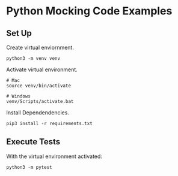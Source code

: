 # Python Mocking Code Examples

## Set Up

Create virtual enviornment.

    python3 -m venv venv

Activate virtual environment.

    # Mac
    source venv/bin/activate

    # Windows
    venv/Scripts/activate.bat

Install Dependendencies.

    pip3 install -r requirements.txt

## Execute Tests

With the virtual environment activated:

    python3 -m pytest